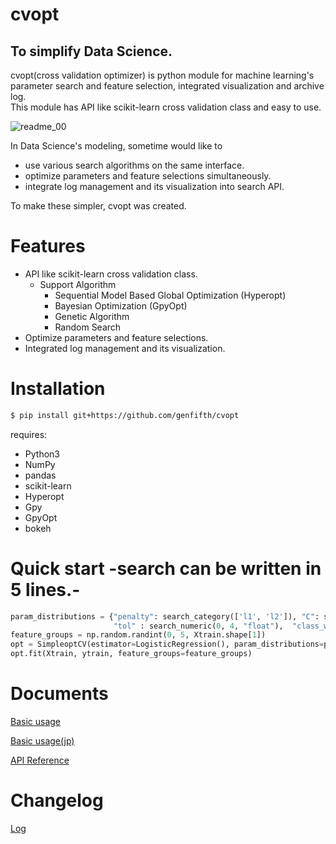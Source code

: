 # cvopt
## To simplify Data Science.
cvopt(cross validation optimizer) is python module for machine learning's parameter search and feature selection, integrated visualization and archive log.   
This module has API like scikit-learn cross validation class and easy to use.

![readme_00](https://github.com/genfifth/cvopt/blob/master/etc/images/readme_00.PNG)

In Data Science's modeling, sometime would like to
* use various search algorithms on the same interface.
* optimize parameters and feature selections simultaneously.
* integrate log management and its visualization into search API.

To make these simpler, cvopt was created.

# Features
* API like scikit-learn cross validation class.
   * Support Algorithm
      * Sequential Model Based Global Optimization (Hyperopt)
      * Bayesian Optimization (GpyOpt)
      * Genetic Algorithm
      * Random Search
* Optimize parameters and feature selections.
* Integrated log management and its visualization.


# Installation   
```bash
$ pip install git+https://github.com/genfifth/cvopt
```
requires:   
* Python3
* NumPy
* pandas
* scikit-learn
* Hyperopt
* Gpy
* GpyOpt
* bokeh
   
# Quick start -search can be written in 5 lines.-
```python
param_distributions = {"penalty": search_category(['l1', 'l2']), "C": search_numeric(0, 3, "float"), 
                       "tol" : search_numeric(0, 4, "float"),  "class_weight" : search_category([None, "balanced"])}
feature_groups = np.random.randint(0, 5, Xtrain.shape[1]) 
opt = SimpleoptCV(estimator=LogisticRegression(), param_distributions=param_distributions)
opt.fit(Xtrain, ytrain, feature_groups=feature_groups)
```
   
# Documents
[Basic usage](https://github.com/genfifth/cvopt/blob/master/notebooks/basic_usage.ipynb)
   
[Basic usage(jp)](https://github.com/genfifth/cvopt/blob/master/notebooks/basic_usage_jp.ipynb)
   
[API Reference](https://genfifth.github.io/cvopt/)

# Changelog
[Log](https://github.com/genfifth/cvopt/blob/master/Changelog.md)   
